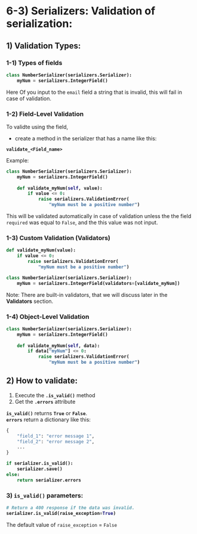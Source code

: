 # 6-3) Serializers: **Validation** of serialization:


## 1) Validation Types:

### 1-1) Types of fields

<b>

```python
class NumberSerializer(serializers.Serializer):
	myNum = serializers.IntegerField()
```
</b>

Here Of you input to the `email` field a string that is invalid,
this will fail in case of validation.



### 1-2) Field-Level Validation

To validte using the field, 
- create a method in the serializer that has a name like this:

**`validate_<Field_name>`**

Example:
<b>

```python
class NumberSerializer(serializers.Serializer):
	myNum = serializers.IntegerField()
	
	def validate_myNum(self, value):
		if value <= 0:
			raise serializers.ValidationError(
				"myNum must be a positive number")
```

</b>


This will be validated automatically in case of validation 
unless the the field `required` was equal to `False`, and the 
this value was not input.


### 1-3) Custom Validation (Validators)

<b>

```python
def validate_myNum(value):
	if value <= 0:
		raise serializers.ValidationError(
			"myNum must be a positive number")

class NumberSerializer(serializers.Serializer):
	myNum = serializers.IntegerField(validators=[validate_myNum])
```

</b>

Note: There are built-in validators, that we will discuss later
 in the **Validators** section.





### 1-4) Object-Level Validation


<b>

```python
class NumberSerializer(serializers.Serializer):
	myNum = serializers.IntegerField()
	
	def validate_myNum(self, data):
		if data["myNum"] <= 0:
			raise serializers.ValidationError(
				"myNum must be a positive number")
```

</b>












## 2) How to validate:


1. Execute the **`.is_valid()`** method
2. Get the **`.errors`** attribute


**`is_valid()`** returns **`True`** or **`False`**.  
**`errors`** return a dictionary like this:  


```python
{
	"field_1": "error message 1",
	"field_2": "error message 2",
	...
}
```





<b>

```python
if serializer.is_valid():
	serializer.save()
else:
	return serializer.errors
```

</b>

### 3) `is_valid()` parameters:

<b>

```python
# Return a 400 response if the data was invalid.
serializer.is_valid(raise_exception=True)
```
</b>

The default value of `raise_exception` = `False`










































































